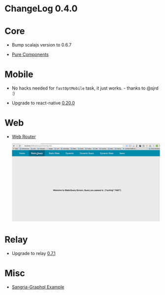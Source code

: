 # ChangeLog 0.4.0


# Core

 - Bump scalajs version to 0.6.7
 
 - [Pure Components](../docs/PureComponents.md)


# Mobile 

 - No hacks needed for `fastOptMobile` task, it just works. - thanks to @sjrd :)

 - Upgrade to react-native [0.20.0](https://github.com/facebook/react-native/releases/tag/v0.20.0)

# Web

 - [Web Router](../docs/WebRouter.md)
   
    ![demo](../docs/webrouter.gif)

# Relay

 - Upgrade to relay [0.7.1](https://github.com/facebook/relay/blob/master/CHANGELOG.md#070-february-12-2016)



# Misc

 - [Sangria-Graphql Example](https://github.com/chandu0101/sri-sangria-example)